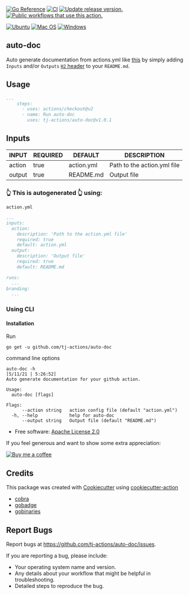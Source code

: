 [![Go Reference](https://pkg.go.dev/badge/github.com/tj-actions/auto-doc.svg)](https://pkg.go.dev/github.com/tj-actions/auto-doc)
[![CI](https://github.com/tj-actions/auto-doc/workflows/CI/badge.svg)](https://github.com/tj-actions/auto-doc/actions?query=workflow%3ACI)
[![Update release version.](https://github.com/tj-actions/auto-doc/workflows/Update%20release%20version./badge.svg)](https://github.com/tj-actions/auto-doc/actions?query=workflow%3A%22Update+release+version.%22)
[![Public workflows that use this action.](https://img.shields.io/endpoint?url=https%3A%2F%2Fapi-tj-actions1.vercel.app%2Fapi%2Fgithub-actions%2Fused-by%3Faction%3Dtj-actions%2Fauto-doc%26badge%3Dtrue)](https://github.com/search?o=desc\&q=tj-actions+auto-doc+language%3AYAML\&s=\&type=Code)


[![Ubuntu](https://img.shields.io/badge/Ubuntu-E95420?logo=ubuntu\&logoColor=white)](https://docs.github.com/en/actions/reference/workflow-syntax-for-github-actions#jobsjob_idruns-on)
[![Mac OS](https://img.shields.io/badge/mac%20os-000000?logo=macos\&logoColor=F0F0F0)](https://docs.github.com/en/actions/reference/workflow-syntax-for-github-actions#jobsjob_idruns-on)
[![Windows](https://img.shields.io/badge/Windows-0078D6?logo=windows\&logoColor=white)](https://docs.github.com/en/actions/reference/workflow-syntax-for-github-actions#jobsjob_idruns-on)

## auto-doc

Auto generate documentation from actions.yml like [this](#inputs) by simply adding `Inputs` and/or `Outputs` [`H2` header](https://github.com/adam-p/markdown-here/wiki/Markdown-Cheatsheet#headers) to your `README.md`.

## Usage

```yaml
...
    steps:
      - uses: actions/checkout@v2
      - name: Run auto-doc
        uses: tj-actions/auto-doc@v1.0.1
```

## Inputs

<!-- AUTO-DOC-INPUT:START - Do not remove or modify this section --> 

| INPUT  | REQUIRED |  DEFAULT   |         DESCRIPTION         |
|--------|----------|------------|-----------------------------|
| action | true     | action.yml | Path to the action.yml file |
| output | true     | README.md  | Output file                 |

<!-- AUTO-DOC-INPUT:END -->










### 👆 This is autogenerated 👆 using:

`action.yml`

```yaml
...
inputs:
  action:
    description: 'Path to the action.yml file'
    required: true
    default: action.yml
  output:
    description: 'Output file'
    required: true
    default: README.md

runs:
  ...
branding:
  ...
```

### Using CLI

#### Installation

Run

    go get -u github.com/tj-actions/auto-doc

command line options

    auto-doc -h                                                                                                                               [5/11/21 | 5:26:52]
    Auto generate documentation for your github action.

    Usage:
      auto-doc [flags]

    Flags:
          --action string   action config file (default "action.yml")
      -h, --help            help for auto-doc
          --output string   Output file (default "README.md")

*   Free software: [Apache License 2.0](LICENSE)

If you feel generous and want to show some extra appreciation:

[![Buy me a coffee][buymeacoffee-shield]][buymeacoffee]

[buymeacoffee]: https://www.buymeacoffee.com/jackton1

[buymeacoffee-shield]: https://www.buymeacoffee.com/assets/img/custom_images/orange_img.png

## Credits

This package was created with [Cookiecutter](https://github.com/cookiecutter/cookiecutter) using [cookiecutter-action](https://github.com/tj-actions/cookiecutter-action)

*   [cobra](https://github.com/spf13/cobra/cobra)
*   [gobadge](https://github.com/AlexBeauchemin/gobadge)
*   [gobinaries](https://github.com/tj/gobinaries)

## Report Bugs

Report bugs at https://github.com/tj-actions/auto-doc/issues.

If you are reporting a bug, please include:

*   Your operating system name and version.
*   Any details about your workflow that might be helpful in troubleshooting.
*   Detailed steps to reproduce the bug.
